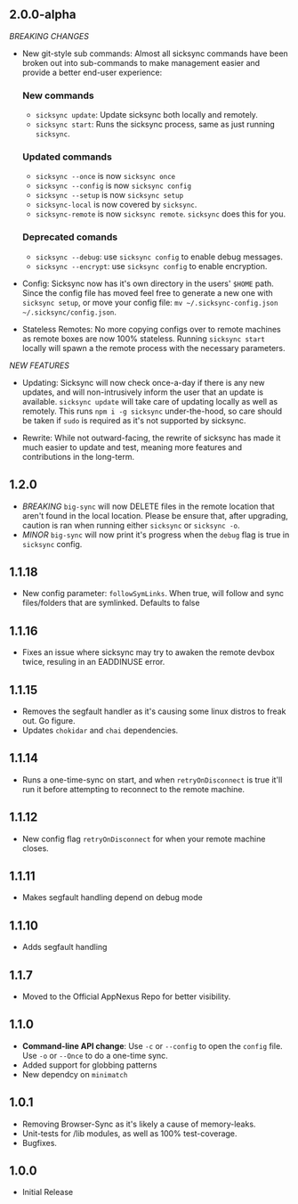 ## 2.0.0-alpha
*BREAKING CHANGES*
- New git-style sub commands: Almost all sicksync commands have been broken out into sub-commands to make management easier and provide a better end-user experience:

    ### New commands
    - `sicksync update`: Update sicksync both locally and remotely.
    - `sicksync start`: Runs the sicksync process, same as just running `sicksync`.

    ### Updated commands
    - `sicksync --once` is now `sicksync once`
    - `sicksync --config` is now `sicksync config`
    - `sicksync --setup` is now `sicksync setup`
    - `sicksync-local` is now covered by `sicksync`.
    - `sicksync-remote` is now `sicksync remote`. `sicksync` does this for you.

    ### Deprecated comands
    - `sicksync --debug`: use `sicksync config` to enable debug messages.
    - `sicksync --encrypt`: use `sicksync config` to enable encryption.

- Config: Sicksync now has it's own directory in the users' `$HOME` path. Since the config file has moved feel free to generate a new one with `sicksync setup`, or move your config file: `mv ~/.sicksync-config.json ~/.sicksync/config.json`.

- Stateless Remotes: No more copying configs over to remote machines as remote boxes are now 100% stateless. Running `sicksync start` locally will spawn a the remote process with the necessary parameters.

*NEW FEATURES*
- Updating: Sicksync will now check once-a-day if there is any new updates, and will non-intrusively inform the user that an update is available. `sicksync update` will take care of updating locally as well as remotely. This runs `npm i -g sicksync` under-the-hood, so care should be taken if `sudo` is required as it's not supported by sicksync.

- Rewrite: While not outward-facing, the rewrite of sicksync has made it much easier to update and test, meaning more features and contributions in the long-term.

## 1.2.0
- *BREAKING* `big-sync` will now DELETE files in the remote location that aren't found in the local location. Please be ensure that, after upgrading, caution is ran when running either `sicksync` or `sicksync -o`.
- *MINOR* `big-sync` will now print it's progress when the `debug` flag is true in `sicksync` config.

## 1.1.18
- New config parameter: `followSymLinks`. When true, will follow and sync files/folders that are symlinked. Defaults to false

## 1.1.16
- Fixes an issue where sicksync may try to awaken the remote devbox twice, resuling in an EADDINUSE error.

## 1.1.15
- Removes the segfault handler as it's causing some linux distros to freak out. Go figure.
- Updates `chokidar` and `chai` dependencies.

## 1.1.14
- Runs a one-time-sync on start, and when `retryOnDisconnect` is true it'll run it before attempting to reconnect to the remote machine.

## 1.1.12
- New config flag `retryOnDisconnect` for when your remote machine closes.

## 1.1.11
- Makes segfault handling depend on debug mode

## 1.1.10
- Adds segfault handling

## 1.1.7
- Moved to the Official AppNexus Repo for better visibility.

## 1.1.0
- **Command-line API change**: Use `-c` or `--config` to open the `config` file. Use `-o` or `--Once` to do a one-time sync.
- Added support for globbing patterns
- New dependcy on `minimatch`

## 1.0.1
- Removing Browser-Sync as it's likely a cause of memory-leaks.
- Unit-tests for /lib modules, as well as 100% test-coverage.
- Bugfixes.

## 1.0.0
- Initial Release
